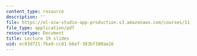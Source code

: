 ```yaml
---
content_type: resource
description: ''
file: https://ol-ocw-studio-app-production.s3.amazonaws.com/courses/11-438-economic-development-planning-spring-2020/ec03d7217ba9ccd1b6ef383bf100aa16_MIT11_438s20_lec19.pdf
file_type: application/pdf
resourcetype: Document
title: Lecture 19 slides
uid: ec03d721-7ba9-ccd1-b6ef-383bf100aa16
---
```

